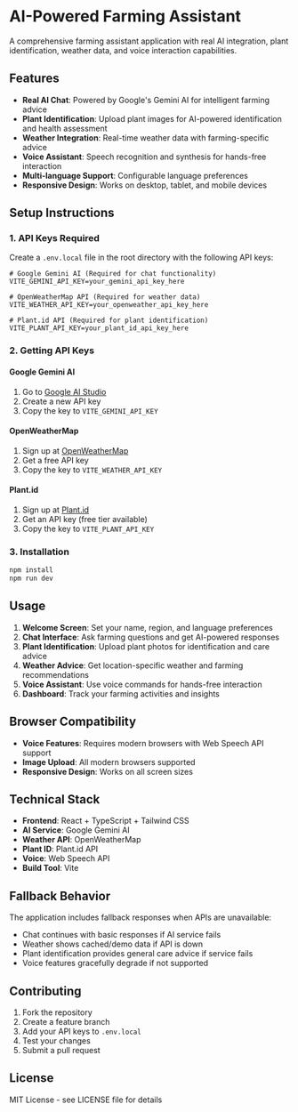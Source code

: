 # AI-Powered Farming Assistant

A comprehensive farming assistant application with real AI integration, plant identification, weather data, and voice interaction capabilities.

## Features

- **Real AI Chat**: Powered by Google's Gemini AI for intelligent farming advice
- **Plant Identification**: Upload plant images for AI-powered identification and health assessment
- **Weather Integration**: Real-time weather data with farming-specific advice
- **Voice Assistant**: Speech recognition and synthesis for hands-free interaction
- **Multi-language Support**: Configurable language preferences
- **Responsive Design**: Works on desktop, tablet, and mobile devices

## Setup Instructions

### 1. API Keys Required

Create a `.env.local` file in the root directory with the following API keys:

```env
# Google Gemini AI (Required for chat functionality)
VITE_GEMINI_API_KEY=your_gemini_api_key_here

# OpenWeatherMap API (Required for weather data)
VITE_WEATHER_API_KEY=your_openweather_api_key_here

# Plant.id API (Required for plant identification)
VITE_PLANT_API_KEY=your_plant_id_api_key_here
```

### 2. Getting API Keys

#### Google Gemini AI
1. Go to [Google AI Studio](https://makersuite.google.com/app/apikey)
2. Create a new API key
3. Copy the key to `VITE_GEMINI_API_KEY`

#### OpenWeatherMap
1. Sign up at [OpenWeatherMap](https://openweathermap.org/api)
2. Get a free API key
3. Copy the key to `VITE_WEATHER_API_KEY`

#### Plant.id
1. Sign up at [Plant.id](https://web.plant.id/)
2. Get an API key (free tier available)
3. Copy the key to `VITE_PLANT_API_KEY`

### 3. Installation

```bash
npm install
npm run dev
```

## Usage

1. **Welcome Screen**: Set your name, region, and language preferences
2. **Chat Interface**: Ask farming questions and get AI-powered responses
3. **Plant Identification**: Upload plant photos for identification and care advice
4. **Weather Advice**: Get location-specific weather and farming recommendations
5. **Voice Assistant**: Use voice commands for hands-free interaction
6. **Dashboard**: Track your farming activities and insights

## Browser Compatibility

- **Voice Features**: Requires modern browsers with Web Speech API support
- **Image Upload**: All modern browsers supported
- **Responsive Design**: Works on all screen sizes

## Technical Stack

- **Frontend**: React + TypeScript + Tailwind CSS
- **AI Service**: Google Gemini AI
- **Weather API**: OpenWeatherMap
- **Plant ID**: Plant.id API
- **Voice**: Web Speech API
- **Build Tool**: Vite

## Fallback Behavior

The application includes fallback responses when APIs are unavailable:
- Chat continues with basic responses if AI service fails
- Weather shows cached/demo data if API is down
- Plant identification provides general care advice if service fails
- Voice features gracefully degrade if not supported

## Contributing

1. Fork the repository
2. Create a feature branch
3. Add your API keys to `.env.local`
4. Test your changes
5. Submit a pull request

## License

MIT License - see LICENSE file for details
